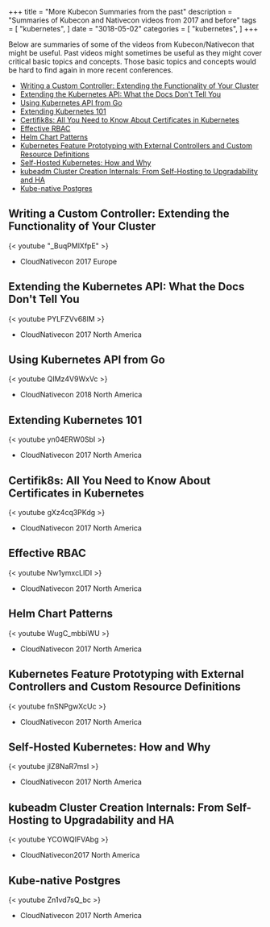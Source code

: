 +++
title = "More Kubecon Summaries from the past"
description = "Summaries of Kubecon and Nativecon videos from 2017 and before"
tags = [
    "kubernetes",
]
date = "3018-05-02"
categories = [
    "kubernetes",
]
+++

Below are summaries of some of the videos from Kubecon/Nativecon that might be useful. Past videos might sometimes be useful as they might cover critical basic topics and concepts. Those basic topics and concepts would be hard to find again in more recent conferences.

- [Writing a Custom Controller: Extending the Functionality of Your Cluster](#writing-a-custom-controller-extending-the-functionality-of-your-cluster)
- [Extending the Kubernetes API: What the Docs Don't Tell You](#extending-the-kubernetes-api-what-the-docs-dont-tell-you)
- [Using Kubernetes API from Go](#using-kubernetes-api-from-go)
- [Extending Kubernetes 101](#extending-kubernetes-101)
- [Certifik8s: All You Need to Know About Certificates in Kubernetes](#certifik8s-all-you-need-to-know-about-certificates-in-kubernetes)
- [Effective RBAC](#effective-rbac)
- [Helm Chart Patterns](#helm-chart-patterns)
- [Kubernetes Feature Prototyping with External Controllers and Custom Resource Definitions](#kubernetes-feature-prototyping-with-external-controllers-and-custom-resource-definitions)
- [Self-Hosted Kubernetes: How and Why](#self-hosted-kubernetes-how-and-why)
- [kubeadm Cluster Creation Internals: From Self-Hosting to Upgradability and HA](#kubeadm-cluster-creation-internals-from-self-hosting-to-upgradability-and-ha)
- [Kube-native Postgres](#kube-native-postgres)

## Writing a Custom Controller: Extending the Functionality of Your Cluster

{< youtube "\_BuqPMlXfpE" >}

- CloudNativecon 2017 Europe

## Extending the Kubernetes API: What the Docs Don't Tell You

{< youtube PYLFZVv68lM >}

- CloudNativecon 2017 North America

## Using Kubernetes API from Go

{< youtube QIMz4V9WxVc >}

- CloudNativecon 2018 North America

## Extending Kubernetes 101

{< youtube yn04ERW0SbI >}

- CloudNativecon 2017 North America

## Certifik8s: All You Need to Know About Certificates in Kubernetes

{< youtube gXz4cq3PKdg >}

- CloudNativecon 2017 North America

## Effective RBAC

{< youtube Nw1ymxcLIDI >}

- CloudNativecon 2017 North America

## Helm Chart Patterns

{< youtube WugC_mbbiWU >}

- CloudNativecon 2017 North America

## Kubernetes Feature Prototyping with External Controllers and Custom Resource Definitions

{< youtube fnSNPgwXcUc >}

- CloudNativecon 2017 North America

## Self-Hosted Kubernetes: How and Why

{< youtube jIZ8NaR7msI >}

- CloudNativecon 2017 North America

## kubeadm Cluster Creation Internals: From Self-Hosting to Upgradability and HA

{< youtube YCOWQIFVAbg >}

- CloudNativecon2017 North America

## Kube-native Postgres

{< youtube Zn1vd7sQ_bc >}

- CloudNativecon 2017 North America
